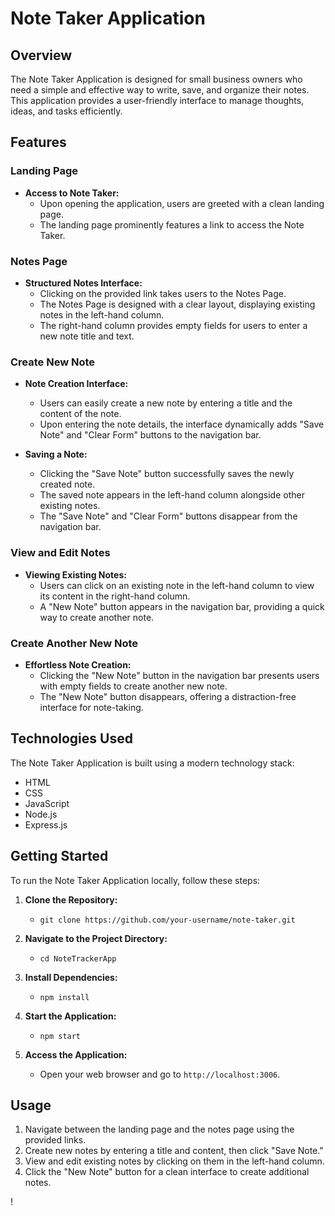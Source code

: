# Note Taker Application

## Overview

The Note Taker Application is designed for small business owners who need a simple and effective way to write, save, and organize their notes. This application provides a user-friendly interface to manage thoughts, ideas, and tasks efficiently.

## Features

### Landing Page

- **Access to Note Taker:**
  - Upon opening the application, users are greeted with a clean landing page.
  - The landing page prominently features a link to access the Note Taker.

### Notes Page

- **Structured Notes Interface:**
  - Clicking on the provided link takes users to the Notes Page.
  - The Notes Page is designed with a clear layout, displaying existing notes in the left-hand column.
  - The right-hand column provides empty fields for users to enter a new note title and text.

### Create New Note

- **Note Creation Interface:**
  - Users can easily create a new note by entering a title and the content of the note.
  - Upon entering the note details, the interface dynamically adds "Save Note" and "Clear Form" buttons to the navigation bar.

- **Saving a Note:**
  - Clicking the "Save Note" button successfully saves the newly created note.
  - The saved note appears in the left-hand column alongside other existing notes.
  - The "Save Note" and "Clear Form" buttons disappear from the navigation bar.

### View and Edit Notes

- **Viewing Existing Notes:**
  - Users can click on an existing note in the left-hand column to view its content in the right-hand column.
  - A "New Note" button appears in the navigation bar, providing a quick way to create another note.

### Create Another New Note

- **Effortless Note Creation:**
  - Clicking the "New Note" button in the navigation bar presents users with empty fields to create another new note.
  - The "New Note" button disappears, offering a distraction-free interface for note-taking.

## Technologies Used

The Note Taker Application is built using a modern technology stack:

- HTML
- CSS
- JavaScript
- Node.js
- Express.js

## Getting Started

To run the Note Taker Application locally, follow these steps:

1. **Clone the Repository:**
   - `git clone https://github.com/your-username/note-taker.git`

2. **Navigate to the Project Directory:**
   - `cd NoteTrackerApp`

3. **Install Dependencies:**
   - `npm install`

4. **Start the Application:**
   - `npm start`

5. **Access the Application:**
   - Open your web browser and go to `http://localhost:3006`.

## Usage

1. Navigate between the landing page and the notes page using the provided links.
2. Create new notes by entering a title and content, then click "Save Note."
3. View and edit existing notes by clicking on them in the left-hand column.
4. Click the "New Note" button for a clean interface to create additional notes.

!

